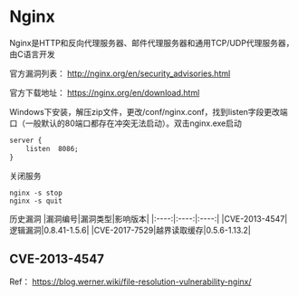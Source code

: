 # Nginx

Nginx是HTTP和反向代理服务器、邮件代理服务器和通用TCP/UDP代理服务器，由C语言开发

官方漏洞列表： http://nginx.org/en/security_advisories.html

官方下载地址： https://nginx.org/en/download.html

Windows下安装，解压zip文件，更改/conf/nginx.conf，找到listen字段更改端口（一般默认的80端口都存在冲突无法启动）。双击nginx.exe启动
```xml
server {
    listen  8086;
}
```
关闭服务
```
nginx -s stop
nginx -s quit
```

历史漏洞
|漏洞编号|漏洞类型|影响版本|
|:----:|:----:|:----:|
|CVE-2013-4547|逻辑漏洞|0.8.41-1.5.6|
|CVE-2017-7529|越界读取缓存|0.5.6-1.13.2|

## CVE-2013-4547
Ref： https://blog.werner.wiki/file-resolution-vulnerability-nginx/
